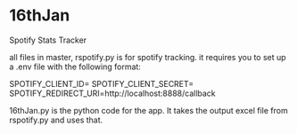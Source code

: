 # 16thJan
Spotify Stats Tracker 


all files in master,
rspotify.py is for spotify tracking. it requires you to set up a .env file with the following format:

SPOTIFY_CLIENT_ID=
SPOTIFY_CLIENT_SECRET=
SPOTIFY_REDIRECT_URI=http://localhost:8888/callback

16thJan.py is the python code for the app. It takes the output excel file from rspotify.py and uses that.
